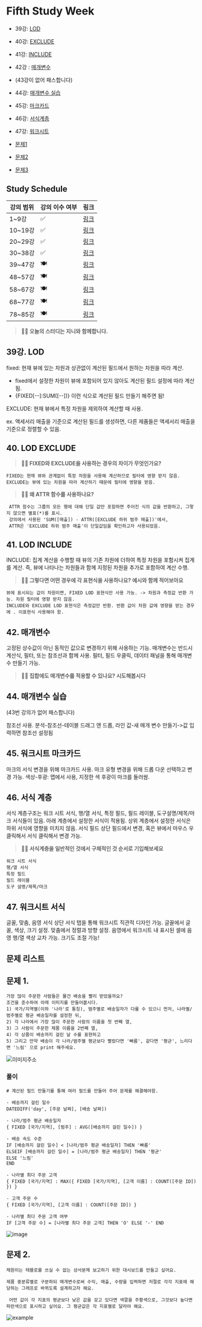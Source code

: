 # Fifth Study Week

- 39강: [LOD](#39강-lod)

- 40강: [EXCLUDE](#40-lod-exclude)

- 41강: [INCLUDE](#41-lod-include)

- 42강 : [매개변수](#42-매개변수)

* (43강이 없어 패스합니다)
- 44강: [매개변수 실습](#44-매개변수-실습)

- 45강: [마크카드](#45-워크시트-마크카드)

- 46강: [서식계층](#46-서식-계층)

- 47강: [워크시트](#47-워크시트-서식)

- [문제1](#문제-1)

- [문제2](#문제-2)

- [문제3](#문제-3)

## Study Schedule

| 강의 범위     | 강의 이수 여부 | 링크                                                                                                        |
|--------------|---------|-----------------------------------------------------------------------------------------------------------|
| 1~9강        |  ✅      | [링크](https://www.youtube.com/watch?v=AXkaUrJs-Ko&list=PL87tgIIryGsa5vdz6MsaOEF8PK-YqK3fz&index=84)       |
| 10~19강      | ✅      | [링크](https://www.youtube.com/watch?v=AXkaUrJs-Ko&list=PL87tgIIryGsa5vdz6MsaOEF8PK-YqK3fz&index=75)       |
| 20~29강      | ✅      | [링크](https://www.youtube.com/watch?v=AXkaUrJs-Ko&list=PL87tgIIryGsa5vdz6MsaOEF8PK-YqK3fz&index=65)       |
| 30~38강      | ✅      | [링크](https://www.youtube.com/watch?v=e6J0Ljd6h44&list=PL87tgIIryGsa5vdz6MsaOEF8PK-YqK3fz&index=55)       |
| 39~47강      | 🍽️      | [링크](https://www.youtube.com/watch?v=AXkaUrJs-Ko&list=PL87tgIIryGsa5vdz6MsaOEF8PK-YqK3fz&index=45)       |
| 48~57강      | 🍽️      | [링크](https://www.youtube.com/watch?v=AXkaUrJs-Ko&list=PL87tgIIryGsa5vdz6MsaOEF8PK-YqK3fz&index=35)       |
| 58~67강      | 🍽️      | [링크](https://www.youtube.com/watch?v=AXkaUrJs-Ko&list=PL87tgIIryGsa5vdz6MsaOEF8PK-YqK3fz&index=25)       |
| 68~77강      | 🍽️      | [링크](https://www.youtube.com/watch?v=AXkaUrJs-Ko&list=PL87tgIIryGsa5vdz6MsaOEF8PK-YqK3fz&index=15)       |
| 78~85강      | 🍽️      | [링크](https://www.youtube.com/watch?v=AXkaUrJs-Ko&list=PL87tgIIryGsa5vdz6MsaOEF8PK-YqK3fz&index=5)        |


<!-- 여기까진 그대로 둬 주세요-->

> **🧞‍♀️ 오늘의 스터디는 지니와 함께합니다.**


## 39강. LOD

<!-- INCLUDE, EXCLUDE, FIXED 등 본 강의에서 알게 된 LOD 표현식에 대해 알게 된 점을 적어주세요. -->
fixed: 현재 뷰에 있는 차원과 상관없이 계산된 필드에서 원하는 차원을 따라 계산. 
   
 - fixed에서 설정한 차원이 뷰에 포함되어 있지 않아도 계산된 필드 설정에 따라 계산됨.
 - {FIXED[--]:SUM([--])} 이런 식으로 계산된 필드 만들기 해주면 됨!

EXCLUDE: 현재 뷰에서 특정 차원을 제외하여 계산할 때 사용.

ex. 액세서리 매출을 기준으로 계산된 필드를 생성하면, 다른 제품들은 액세서리 매출을 기준으로 정렬할 수 있음.

## 40. LOD EXCLUDE

<!-- INCLUDE, EXCLUDE, FIXED 등 본 강의에서 알게 된 LOD 표현식에 대해 알게 된 점을 적고, 아래 두 질문에 답해보세요 :) -->

> **🧞‍♀️ FIXED와 EXCLUDE을 사용하는 경우의 차이가 무엇인가요?**

```
FIXED는 현재 뷰와 관계없이 특정 차원을 사용해 계산하므로 필터에 영향 받지 않음.
EXCLUDE는 뷰에 있는 차원을 따라 계산하기 때문에 필터에 영향을 받음.
```

> **🧞‍♀️ 왜 ATTR 함수를 사용하나요?**

```
 ATTR 함수는 그룹의 모든 행에 대해 단일 값만 포함하면 주어진 식의 값을 반환하고, 그렇지 않으면 별표(*)를 표시.
 강의에서 사용된 'SUM([매출]) - ATTR([EXCLUDE 하위 범주 매출])'에서, 
 ATTR은 'EXCLUDE 하위 범주 매출'이 단일값임을 확인하고자 사용되었음.
```


## 41. LOD INCLUDE

<!-- INCLUDE, EXCLUDE, FIXED 등 본 강의에서 알게 된 LOD 표현식에 대해 알게 된 점을 적고, 아래 두 질문에 답해보세요 :) -->
INCLUDE: 집계 계산을 수행할 때 뷰의 기존 차원에 더하여 특정 차원을 포함시켜 집계를 계산.
즉, 뷰에 나타나는 차원들과 함께 지정된 차원을 추가로 포함하여 계산 수행.

> **🧞‍♀️ 그렇다면 어떤 경우에 각 표현식을 사용하나요? 예시와 함께 적어보아요**


```
뷰에 표시되는 값이 차원이면, FIXED LOD 표현식만 사용 가능. -> 차원과 측정값 반환 가능. 차원 필터에 영향 받지 않음.
INCLUDE와 EXCLUDE LOD 표현식은 측정값만 반환. 반환 값이 차원 값에 영향을 받는 경우에 . 이표현식 사용해야 함.
```

## 42. 매개변수

<!-- 매개변수에 대해 알게 된 점을 적어주세요 -->
고정된 상수값이 아닌 동적인 값으로 변경하기 위해 사용하는 기능.
매개변수는 반드시 계산식, 필터, 또는 참조선과 함께 사용.
필터, 필드 우클릭, 데이터 패널을 통해 매개변수 만들기 가능.

> **🧞‍♀️ 집합에도 매개변수를 적용할 수 있나요? 시도해봅시다**


## 44. 매개변수 실습
(43번 강의가 없어 패스합니다)

<!-- 매개변수에 대해 알게 된 점을 적어주세요 -->
참조선 사용.
분석-참조선-테이블 드래그 앤 드롭, 라인 값-새 매개 변수 만들기->값 입력하면 참조선 설정됨


## 45. 워크시트 마크카드

<!-- 마크카드에 대해 알게 된 점을 적어주세요 -->
마크의 서식 변경을 위해 마크카드 사용. 마크 유형 변경을 위해 드롭 다운 선택하고 변경 가능.
색상-후광: 맵에서 사용, 지정한 색 후광이 마크를 둘러쌈.

## 46. 서식 계층

<!-- 서식계층에 대해 알게 된 점을 적어주세요 -->
서식 계층구조는 워크 시트 서식, 행/열 서식, 특정 필드, 필드 레이블, 도구설명/제목/마크 서식들이 있음.
아래 계층에서 설정한 서식이 적용됨.
상위 계층에서 설정한 서식은 하위 서식에 영향을 미치지 않음.
서식 필드 상단 필드에서 변경, 혹은 뷰에서 마우스 우클릭해서 서식 클릭해서 변경 가능.

> **🧞‍♀️ 서식계층을 일반적인 것에서 구체적인 것 순서로 기입해보세요**


```
워크 시트 서식
행/열 서식
특정 필드
필드 레이블
도구 설명/제목/마크
```


## 47. 워크시트 서식

<!-- 워크시트 서식에 대해 알게 된 점을 적어주세요!-->
글꼴, 맞춤, 음영 서식
상단 서식 탭을 통해 워크시트 직관적 디자인 가능.
글꼴에서 글꼴, 색상, 크기 설정.
맞춤에서 정렬과 방향 설정.
음영에서 워크시트 내 표시된 셀에 음영 행/열 색상 교차 가능. 크기도 조절 가능!


## 문제 리스트



## 문제 1.

```
가장 많이 주문한 사람들은 물건 배송을 빨리 받았을까요?
조건을 준수하여 아래 이미지를 만들어봆시다.
1) 국가/지역별(이하 '나라'로 통칭), 범주별로 배송일자가 다를 수 있으니 먼저, 나라별/범주별로 평균 배송일자를 설정한 뒤,
2) 각 나라에서 가장 많이 주문한 사람의 이름을 첫 번째 열,
3) 그 사람이 주문한 제품 이름을 2번째 열,
4) 각 상품이 배송까지 걸린 날 수를 표현하고
5) 그리고 만약 배송이 각 나라/범주별 평균보다 빨랐다면 '빠름', 같다면 '평균', 느리다면 '느림' 으로 print 해주세요. 
```

![이미지주소](https://github.com/yousrchive/BUSINESS-INTELLIGENCE-TABLEAU/blob/main/study/img/2nd%20study/%E1%84%89%E1%85%B3%E1%84%8F%E1%85%B3%E1%84%85%E1%85%B5%E1%86%AB%E1%84%89%E1%85%A3%E1%86%BA%202024-08-13%20%E1%84%8B%E1%85%A9%E1%84%8C%E1%85%A5%E1%86%AB%2010.12.36.png?raw=true)

<!-- 여기까지 오는 과정 중 알게 된 점을 기입하고, 결과는 시트 명을 본인 이름으로 바꾸어 표시해주세요.-->

### 풀이
```
# 계산된 필드 만들기를 통해 여러 필드를 만들어 주어 문제를 해결해야함.

- 배송까지 걸린 일수
DATEDIFF('day', [주문 날짜], [배송 날짜])

- 나라/범주 평균 배송일자
{ FIXED [국가/지역], [범주] : AVG([배송까지 걸린 일수]) }

- 배송 속도 수준
IF [배송까지 걸린 일수] < [나라/범주 평균 배송일자] THEN '빠름'
ELSEIF [배송까지 걸린 일수] = [나라/범주 평균 배송일자] THEN '평균'
ELSE '느림' 
END

- 나라별 최다 주문 고객
{ FIXED [국가/지역] : MAX({ FIXED [국가/지역], [고객 이름] : COUNT([주문 ID]) }) }

- 고객 주문 수
{ FIXED [국가/지역], [고객 이름] : COUNT([주문 ID]) }

- 나라별 최다 주문 고객 여부
IF [고객 주문 수] = [나라별 최다 주문 고객] THEN 'O' ELSE '-' END

```
![image](image_w5/q1_answer.png)

## 문제 2.

```
채원이는 태블로를 쓰실 수 없는 상사분께 보고하기 위한 대시보드를 만들고 싶어요. 

제품 중분류별로 구분하되 매개변수로써 수익, 매출, 수량을 입력하면 저절로 각각 지표에 해당하는 그래프로 바뀌도록 설계하고자 해요.

 어떤 값이 각 지표의 평균보다 낮은 값을 갖고 있다면 색깔을 주황색으로, 그것보다 높다면 파란색으로 표시하고 싶어요. 그 평균값은 각 지표별로 달라야 해요.
```

![example](https://github.com/yousrchive/BUSINESS-INTELLIGENCE-TABLEAU/blob/main/study/img/2nd%20study/%E1%84%83%E1%85%A1%E1%84%8B%E1%85%AE%E1%86%AB%E1%84%85%E1%85%A9%E1%84%83%E1%85%B3.png?raw=true)

<!-- 예시 사진은 지워주세요-->